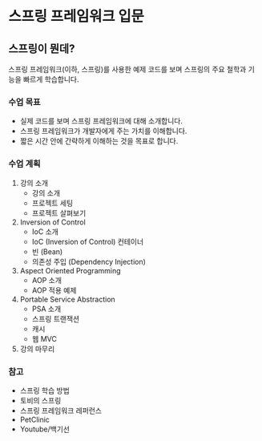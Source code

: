 # 스프링 프레임워크 입문

## 스프링이 뭔데?

스프링 프레임워크(이하, 스프링)를 사용한 예제 코드를 보며 스프링의 주요 철학과 기능을 빠르게 학습합니다.

### 수업 목표

- 실제 코드를 보며 스프링 프레임워크에 대해 소개합니다.
- 스프링 프레임워크가 개발자에게 주는 가치를 이해합니다.
- 짧은 시간 안에 간략하게 이해하는 것을 목표로 합니다.

### 수업 계획

1. 강의 소개
   - 강의 소개
   - 프로젝트 세팅
   - 프로젝트 살펴보기
2. Inversion of Control
   - IoC 소개
   - IoC (Inversion of Control) 컨테이너
   - 빈 (Bean)
   - 의존성 주입 (Dependency Injection)
3. Aspect Oriented Programming
   - AOP 소개
   - AOP 적용 예제
4. Portable Service Abstraction
   - PSA 소개
   - 스프링 트랜잭션
   - 캐시
   - 웹 MVC
5. 강의 마무리

### 참고

- 스프링 학습 방법
- 토비의 스프링
- 스프링 프레임워크 레퍼런스
- PetClinic
- Youtube/백기선
